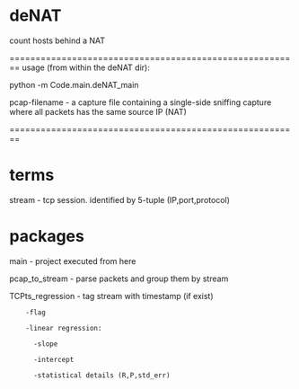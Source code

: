 deNAT
=====

count hosts behind a NAT

========================================================
usage (from within the deNAT dir):

python -m Code.main.deNAT_main <pcap-filename>

pcap-filename - a capture file containing a single-side sniffing capture where all packets has the same source IP (NAT)

========================================================

terms
=====
stream - tcp session. identified by 5-tuple (IP,port,protocol)



packages
========
main - project executed from here

pcap_to_stream - parse packets and group them by stream 

TCPts_regression - tag stream with timestamp (if exist)

        -flag

        -linear regression:

          -slope

          -intercept

          -statistical details (R,P,std_err)
